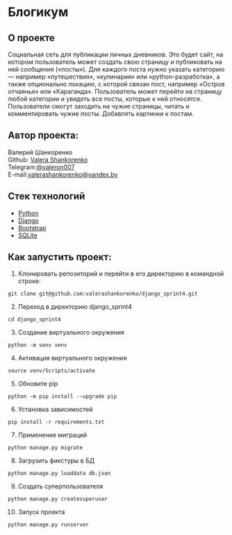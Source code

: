 # Блогикум

## О проекте

Социальная сеть для публикации личных дневников. Это будет сайт, на котором пользователь может создать свою страницу и публиковать на ней сообщения («посты»). Для каждого поста нужно указать категорию — например «путешествия», «кулинария» или «python-разработка», а также опционально локацию, с которой связан пост, например «Остров отчаянья» или «Караганда». Пользователь может перейти на страницу любой категории и увидеть все посты, которые к ней относятся. Пользователи смогут заходить на чужие страницы, читать и комментировать чужие посты. Добавлять картинки к постам.

## Автор проекта:
Валерий Шанкоренко<br/>
Github: [Valera Shankorenko](https://github.com/valerashankorenko)<br/>
Telegram:[@valeron007](https://t.me/valeron007)<br/>
E-mail:valerashankorenko@yandex.by<br/>

## Стек технологий
- [Python](https://www.python.org/)
- [Django](https://www.djangoproject.com/)
- [Bootstrap](https://getbootstrap.com/)
- [SQLite](https://www.sqlite.org/)

## Как запустить проект:
1. Клонировать репозиторий и перейти в его директорию в командной строке:
```shell
git clone git@github.com:valerashankorenko/django_sprint4.git
```
2. Переход в директорию django_sprint4
```shell
cd django_sprint4
```
3. Создание виртуального окружения
```shell
python -m venv venv
```
4. Активация виртуального окружения
```shell
source venv/Scripts/activate
```
5. Обновите pip
```shell
python -m pip install --upgrade pip
```
6. Установка зависимостей
```shell
pip install -r requirements.txt
```
7. Применение миграций
```shell
python manage.py migrate
```
8. Загрузить фикстуры в БД
```shell
python manage.py loaddata db.json
```
9. Создать суперпользователя
```shell
python manage.py createsuperuser
```
10. Запуск проекта
```shell
python manage.py runserver
```
